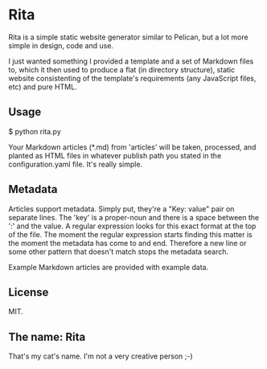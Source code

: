 Rita
====
Rita is a simple static website generator similar to Pelican, but a lot more simple in design, code and use.

I just wanted something I provided a template and a set of Markdown files to, which it then used to produce a flat (in directory structure), static website consistenting of the template's requirements (any JavaScript files, etc) and pure HTML.

Usage
-----
$ python rita.py

Your Markdown articles (*.md) from 'articles' will be taken, processed, and planted as HTML files in whatever publish path you stated in the configuration.yaml file. It's really simple.

Metadata
--------
Articles support metadata. Simply put, they're a "Key: value" pair on separate lines. The 'key' is a proper-noun and there is a space between the ':' and the value. A regular expression looks for this exact format at the top of the file. The moment the regular expression starts finding this matter is the moment the metadata has come to and end. Therefore a new line or some other pattern that doesn't match stops the metadata search.

Example Markdown articles are provided with example data. 

License
-------
MIT.

The name: Rita
--------------
That's my cat's name. I'm not a very creative person ;-)